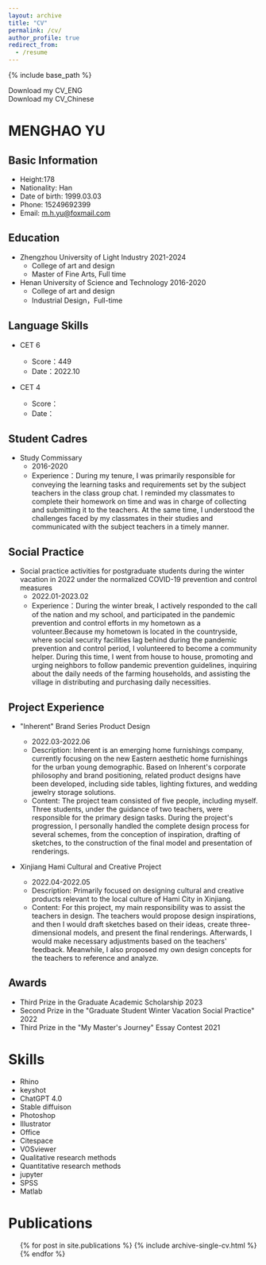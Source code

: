 ```yaml
---
layout: archive
title: "CV"
permalink: /cv/
author_profile: true
redirect_from:
  - /resume
---
```


{% include base_path %}

Download my CV_ENG  
Download my CV_Chinese

MENGHAO YU
======

Basic Information
------
* Height:178
* Nationality: Han
* Date of birth: 1999.03.03
* Phone: 15249692399
* Email: m.h.yu@foxmail.com

Education
------
* Zhengzhou University of Light Industry 2021-2024
  * College of art and design
  * Master of Fine Arts, Full time
* Henan University of Science and Technology 2016-2020
  * College of art and design
  * Industrial Design，Full-time

Language Skills
------
* CET 6
  * Score：449
  * Date：2022.10

* CET 4
  * Score：
  * Date：

Student Cadres
------
* Study Commissary
  * 2016-2020
  * Experience：During my tenure, I was primarily responsible for conveying the learning tasks and requirements set by the subject teachers in the class group chat. I reminded my classmates to complete their homework on 
    time and was in charge of collecting and submitting it to the teachers. At the same time, I understood the challenges faced by my classmates in their studies and communicated with the subject teachers in a timely 
    manner.

Social Practice
------
* Social practice activities for postgraduate students during the winter vacation in 2022 under the normalized COVID-19 prevention and control measures
  * 2022.01-2023.02
  * Experience：During the winter break, I actively responded to the call of the nation and my school, and participated in the pandemic prevention and control efforts in my hometown as a volunteer.Because my hometown is located in the countryside, where social security 
    facilities lag behind during the pandemic prevention and control period, I volunteered to become a community helper. During this time, I went from house to house, promoting and urging neighbors to follow pandemic prevention guidelines, inquiring about the daily 
    needs of the farming households, and assisting the village in distributing and purchasing daily necessities.

Project Experience
------
* "Inherent" Brand Series Product Design
  * 2022.03-2022.06
  * Description: Inherent is an emerging home furnishings company, currently focusing on the new Eastern aesthetic home furnishings for the urban young demographic. Based on Inherent's corporate philosophy and brand positioning, related product designs have been 
    developed, including side tables, lighting fixtures, and wedding jewelry storage solutions.
  * Content: The project team consisted of five people, including myself. Three students, under the guidance of two teachers, were responsible for the primary design tasks. During the project's progression, I personally handled the complete design process for several 
    schemes, from the conception of inspiration, drafting of sketches, to the construction of the final model and presentation of renderings.

* Xinjiang Hami Cultural and Creative Project
  * 2022.04-2022.05
  * Description: Primarily focused on designing cultural and creative products relevant to the local culture of Hami City in Xinjiang.
  * Content: For this project, my main responsibility was to assist the teachers in design. The teachers would propose design inspirations, and then I would draft sketches based on their ideas, create three-dimensional models, and present the final renderings. 
    Afterwards, I would make necessary adjustments based on the teachers' feedback. Meanwhile, I also proposed my own design concepts for the teachers to reference and analyze.

Awards
------
* Third Prize in the Graduate Academic Scholarship    2023
* Second Prize in the "Graduate Student Winter Vacation Social Practice"    2022
* Third Prize in the "My Master's Journey" Essay Contest    2021

Skills
======
* Rhino
* keyshot
* ChatGPT 4.0
* Stable diffuison
* Photoshop
* Illustrator
* Office
* Citespace
* VOSviewer
* Qualitative research methods
* Quantitative research methods
* jupyter
* SPSS
* Matlab

Publications
======
  <ul>{% for post in site.publications %}
    {% include archive-single-cv.html %}
  {% endfor %}</ul>
